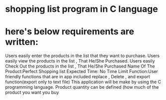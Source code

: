 # shopping list program in C language

# here's below requirements are written:
 
Users easily enter the products in the list that they want to purchase.
Users easily view the  products in the list , That He/She Purchased.
Users easily Check Out  the  products in the list , That He/She Purchased
Name Of The Product:Perfect Shopping list 
Expected Time: No Time Limit
Function:User friendly functions that are in app included replace , Delete , and export function(export only to text file)
This application will be make by using the C programming language. 
Product quantity can be defined (how much of the product you want you buy 
